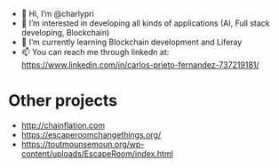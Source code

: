 - 👋 Hi, I’m @charlypri
- 👀 I’m interested in developing all kinds of applications (AI, Full stack developing, Blockchain)
- 🌱 I’m currently learning Blockchain development and Liferay
- 📫 You can reach me through linkedn at: https://www.linkedin.com/in/carlos-prieto-fernandez-737219181/

# Other projects
- http://chainflation.com
- https://escaperoomchangethings.org/
- https://toutmounsemoun.org/wp-content/uploads/EscapeRoom/index.html

